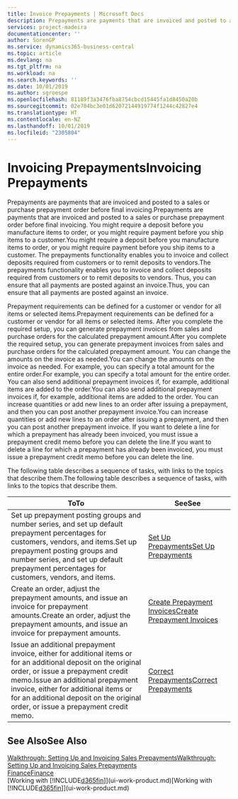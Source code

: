 ```yaml
---
title: Invoice Prepayments | Microsoft Docs
description: Prepayments are payments that are invoiced and posted to a sales or purchase prepayment order before final invoicing. You might require a deposit before you manufacture items to order, or you might require payment before you ship items to a customer. The prepayments functionality enables you to invoice and collect deposits required from customers or to remit deposits to vendors. Thus, you can ensure that all payments are posted against an invoice.
services: project-madeira
documentationcenter: ''
author: SorenGP
ms.service: dynamics365-business-central
ms.topic: article
ms.devlang: na
ms.tgt_pltfrm: na
ms.workload: na
ms.search.keywords: ''
ms.date: 10/01/2019
ms.author: sgroespe
ms.openlocfilehash: 81189f3a3476fba8754cbcd15445fa1d8450a20b
ms.sourcegitcommit: 02e704bc3e01d62072144919774f1244c42827e4
ms.translationtype: HT
ms.contentlocale: en-NZ
ms.lasthandoff: 10/01/2019
ms.locfileid: "2305804"
---
```

# <a name="invoicing-prepayments"></a><span data-ttu-id="9e7e3-106">Invoicing Prepayments</span><span class="sxs-lookup"><span data-stu-id="9e7e3-106">Invoicing Prepayments</span></span>
<span data-ttu-id="9e7e3-107">Prepayments are payments that are invoiced and posted to a sales or purchase prepayment order before final invoicing.</span><span class="sxs-lookup"><span data-stu-id="9e7e3-107">Prepayments are payments that are invoiced and posted to a sales or purchase prepayment order before final invoicing.</span></span> <span data-ttu-id="9e7e3-108">You might require a deposit before you manufacture items to order, or you might require payment before you ship items to a customer.</span><span class="sxs-lookup"><span data-stu-id="9e7e3-108">You might require a deposit before you manufacture items to order, or you might require payment before you ship items to a customer.</span></span> <span data-ttu-id="9e7e3-109">The prepayments functionality enables you to invoice and collect deposits required from customers or to remit deposits to vendors.</span><span class="sxs-lookup"><span data-stu-id="9e7e3-109">The prepayments functionality enables you to invoice and collect deposits required from customers or to remit deposits to vendors.</span></span> <span data-ttu-id="9e7e3-110">Thus, you can ensure that all payments are posted against an invoice.</span><span class="sxs-lookup"><span data-stu-id="9e7e3-110">Thus, you can ensure that all payments are posted against an invoice.</span></span>  

 <span data-ttu-id="9e7e3-111">Prepayment requirements can be defined for a customer or vendor for all items or selected items.</span><span class="sxs-lookup"><span data-stu-id="9e7e3-111">Prepayment requirements can be defined for a customer or vendor for all items or selected items.</span></span> <span data-ttu-id="9e7e3-112">After you complete the required setup, you can generate prepayment invoices from sales and purchase orders for the calculated prepayment amount.</span><span class="sxs-lookup"><span data-stu-id="9e7e3-112">After you complete the required setup, you can generate prepayment invoices from sales and purchase orders for the calculated prepayment amount.</span></span> <span data-ttu-id="9e7e3-113">You can change the amounts on the invoice as needed.</span><span class="sxs-lookup"><span data-stu-id="9e7e3-113">You can change the amounts on the invoice as needed.</span></span> <span data-ttu-id="9e7e3-114">For example, you can specify a total amount for the entire order.</span><span class="sxs-lookup"><span data-stu-id="9e7e3-114">For example, you can specify a total amount for the entire order.</span></span> <span data-ttu-id="9e7e3-115">You can also send additional prepayment invoices if, for example, additional items are added to the order.</span><span class="sxs-lookup"><span data-stu-id="9e7e3-115">You can also send additional prepayment invoices if, for example, additional items are added to the order.</span></span> <span data-ttu-id="9e7e3-116">You can increase quantities or add new lines to an order after issuing a prepayment, and then you can post another prepayment invoice.</span><span class="sxs-lookup"><span data-stu-id="9e7e3-116">You can increase quantities or add new lines to an order after issuing a prepayment, and then you can post another prepayment invoice.</span></span> <span data-ttu-id="9e7e3-117">If you want to delete a line for which a prepayment has already been invoiced, you must issue a prepayment credit memo before you can delete the line.</span><span class="sxs-lookup"><span data-stu-id="9e7e3-117">If you want to delete a line for which a prepayment has already been invoiced, you must issue a prepayment credit memo before you can delete the line.</span></span>  

 <span data-ttu-id="9e7e3-118">The following table describes a sequence of tasks, with links to the topics that describe them.</span><span class="sxs-lookup"><span data-stu-id="9e7e3-118">The following table describes a sequence of tasks, with links to the topics that describe them.</span></span>

|<span data-ttu-id="9e7e3-119">**To**</span><span class="sxs-lookup"><span data-stu-id="9e7e3-119">**To**</span></span>|<span data-ttu-id="9e7e3-120">**See**</span><span class="sxs-lookup"><span data-stu-id="9e7e3-120">**See**</span></span>|  
|------------|-------------|  
|<span data-ttu-id="9e7e3-121">Set up prepayment posting groups and number series, and set up default prepayment percentages for customers, vendors, and items.</span><span class="sxs-lookup"><span data-stu-id="9e7e3-121">Set up prepayment posting groups and number series, and set up default prepayment percentages for customers, vendors, and items.</span></span>|[<span data-ttu-id="9e7e3-122">Set Up Prepayments</span><span class="sxs-lookup"><span data-stu-id="9e7e3-122">Set Up Prepayments</span></span>](finance-set-up-prepayments.md)|
|<span data-ttu-id="9e7e3-123">Create an order, adjust the prepayment amounts, and issue an invoice for prepayment amounts.</span><span class="sxs-lookup"><span data-stu-id="9e7e3-123">Create an order, adjust the prepayment amounts, and issue an invoice for prepayment amounts.</span></span>|[<span data-ttu-id="9e7e3-124">Create Prepayment Invoices</span><span class="sxs-lookup"><span data-stu-id="9e7e3-124">Create Prepayment Invoices</span></span>](finance-how-to-create-prepayment-invoices.md)|  
|<span data-ttu-id="9e7e3-125">Issue an additional prepayment invoice, either for additional items or for an additional deposit on the original order, or issue a prepayment credit memo.</span><span class="sxs-lookup"><span data-stu-id="9e7e3-125">Issue an additional prepayment invoice, either for additional items or for an additional deposit on the original order, or issue a prepayment credit memo.</span></span>|[<span data-ttu-id="9e7e3-126">Correct Prepayments</span><span class="sxs-lookup"><span data-stu-id="9e7e3-126">Correct Prepayments</span></span>](finance-how-to-correct-prepayments.md)|  

## <a name="see-also"></a><span data-ttu-id="9e7e3-127">See Also</span><span class="sxs-lookup"><span data-stu-id="9e7e3-127">See Also</span></span>  
[<span data-ttu-id="9e7e3-128">Walkthrough: Setting Up and Invoicing Sales Prepayments</span><span class="sxs-lookup"><span data-stu-id="9e7e3-128">Walkthrough: Setting Up and Invoicing Sales Prepayments</span></span>](walkthrough-setting-up-and-invoicing-sales-prepayments.md)  
[<span data-ttu-id="9e7e3-129">Finance</span><span class="sxs-lookup"><span data-stu-id="9e7e3-129">Finance</span></span>](finance.md)  
<span data-ttu-id="9e7e3-130">[Working with [!INCLUDE[d365fin](includes/d365fin_md.md)]](ui-work-product.md)</span><span class="sxs-lookup"><span data-stu-id="9e7e3-130">[Working with [!INCLUDE[d365fin](includes/d365fin_md.md)]](ui-work-product.md)</span></span>
